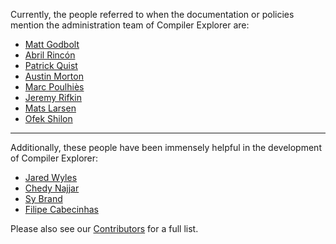 Currently, the people referred to when the documentation or policies mention the administration team of Compiler
Explorer are:

- [Matt Godbolt](https://xania.org)
- [Abril Rincón](https://rinconblanco.es)
- [Patrick Quist](https://github.com/partouf)
- [Austin Morton](https://github.com/apmorton)
- [Marc Poulhiès](https://poulhies.fr)
- [Jeremy Rifkin](https://github.com/jeremy-rifkin)
- [Mats Larsen](https://www.jun.codes/)
- [Ofek Shilon](https://github.com/OfekShilon)

---

Additionally, these people have been immensely helpful in the development of Compiler Explorer:

- [Jared Wyles](https://github.com/jaredwy)
- [Chedy Najjar](https://github.com/CppChedy)
- [Sy Brand](https://blog.tartanllama.xyz/)
- [Filipe Cabecinhas](https://github.com/filcab)

Please also see our [Contributors](CONTRIBUTORS.md) for a full list.
